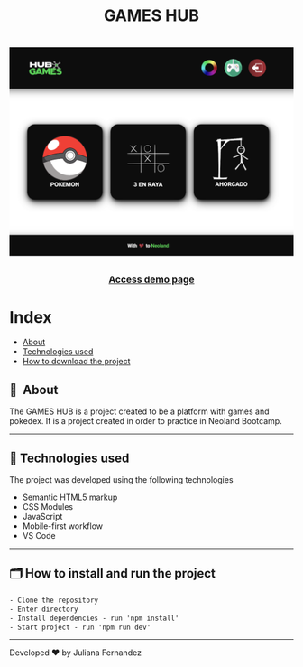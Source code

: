 <h1 align="center">
    GAMES HUB
</h1>

<h1 align="center">
<img width="800" src="./public/images/presentation.png" alt="My cool logo"/>
  </h1>

<h3 align="center">
    <a href="https://games-hub-ju.netlify.app/">Access demo page</a>
<h3 >

# Index

- [About](#-about)
- [Technologies used](#-technologies-used)
- [How to download the project](#-how-to-download-the-project)

## 🔖&nbsp; About

The GAMES HUB is a project created to be a platform with games and pokedex. It is a project created in order to practice in Neoland Bootcamp.

---

## 🚀 Technologies used

The project was developed using the following technologies

- Semantic HTML5 markup
- CSS Modules
- JavaScript
- Mobile-first workflow
- VS Code

---

## 🗂 How to install and run the project

    - Clone the repository
    - Enter directory
    - Install dependencies - run 'npm install'
    - Start project - run 'npm run dev'

---

Developed ❤ by Juliana Fernandez
